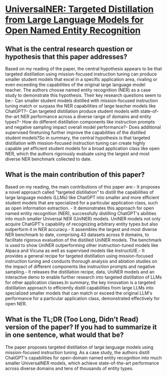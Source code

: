 # [UniversalNER: Targeted Distillation from Large Language Models for Open   Named Entity Recognition](https://arxiv.org/abs/2308.03279)

## What is the central research question or hypothesis that this paper addresses?

Based on my reading of the paper, the central hypothesis appears to be that targeted distillation using mission-focused instruction tuning can produce smaller student models that excel in a specific application area, rivaling or even exceeding the capabilities of the original large language model teacher. The authors choose named entity recognition (NER) as a case study to demonstrate this hypothesis. Their key research questions seem to be:- Can smaller student models distilled with mission-focused instruction tuning match or surpass the NER capabilities of large teacher models like ChatGPT?- Can targeted distillation produce student models with state-of-the-art NER performance across a diverse range of domains and entity types?- How do different distillation components like instruction prompts and negative sampling impact overall model performance?- Does additional supervised finetuning further improve the capabilities of the distilled student models?So in summary, the central hypothesis is that targeted distillation with mission-focused instruction tuning can create highly capable yet efficient student models for a broad application class like open NER, which the authors rigorously evaluate using the largest and most diverse NER benchmark collected to date.


## What is the main contribution of this paper?

Based on my reading, the main contributions of this paper are:- It proposes a novel approach called "targeted distillation" to distill the capabilities of large language models (LLMs) like ChatGPT into smaller and more efficient student models that are specialized for a particular application class, such as open information extraction. - It demonstrates this approach for open named entity recognition (NER), successfully distilling ChatGPT's abilities into much smaller Universal NER (UniNER) models. UniNER models not only acquire ChatGPT's capability of recognizing arbitrary entity types but also outperform it in NER accuracy.- It assembles the largest and most diverse NER benchmark to date, comprising 43 datasets across 9 domains, to facilitate rigorous evaluation of the distilled UniNER models. The benchmark is used to show UniNER outperforming other instruction-tuned models like Alpaca and Vicuna as well as supervised models like InstructUIE.- It provides a general recipe for targeted distillation using mission-focused instruction tuning and conducts thorough analysis and ablation studies on the impact of different components like instruction prompts and negative sampling.- It releases the distillation recipe, data, UniNER models and an interactive demo to enable further research into targeted distillation of LLMs for other application classes.In summary, the key innovation is a targeted distillation approach to efficiently distill capabilities from large LLMs into specialized smaller models that can match or exceed the original LLM's performance for a particular application class, demonstrated effectively for open NER.


## What is the TL;DR (Too Long, Didn't Read) version of the paper? If you had to summarize it in one sentence, what would that be?

The paper proposes targeted distillation of large language models using mission-focused instruction tuning. As a case study, the authors distill ChatGPT's capabilities for open-domain named entity recognition into much smaller UniversalNER models, which achieve state-of-the-art performance across diverse domains and tens of thousands of entity types.
